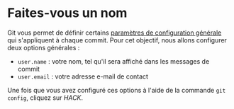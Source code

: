 # Faites-vous un nom

Git vous permet de définir certains [paramètres de configuration générale](https://git-scm.com/book/en/v2/Customizing-Git-Git-Configuration) qui s'appliquent à chaque commit. Pour cet objectif, nous allons configurer deux options générales&nbsp;:

* `user.name`&nbsp;: votre nom, tel qu'il sera affiché dans les messages de commit
* `user.email`&nbsp;: votre adresse e-mail de contact

Une fois que vous avez configuré ces options à l'aide de la commande `git config`, cliquez sur *HACK*.